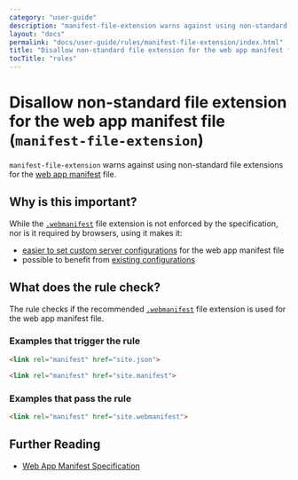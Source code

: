 ```yaml
---
category: "user-guide"
description: "manifest-file-extension warns against using non-standard fileextensions for the web app manifest file."
layout: "docs"
permalink: "docs/user-guide/rules/manifest-file-extension/index.html"
title: "Disallow non-standard file extension for the web app manifest file"
tocTitle: "rules"
---
```

# Disallow non-standard file extension for the web app manifest file (`manifest-file-extension`)

`manifest-file-extension` warns against using non-standard file
extensions for the [web app manifest][spec] file.

## Why is this important?

While the [`.webmanifest`][file extension] file extension is not
enforced by the specification, nor is it required by browsers, using
it makes it:

* [easier to set custom server configurations][server configs] for
  the web app manifest file
* possible to benefit from [existing configurations][other configs]

## What does the rule check?

The rule checks if the recommended [`.webmanifest`][file extension]
file extension is used for the web app manifest file.

### Examples that **trigger** the rule

```html
<link rel="manifest" href="site.json">
```

```html
<link rel="manifest" href="site.manifest">
```

### Examples that **pass** the rule

```html
<link rel="manifest" href="site.webmanifest">
```

## Further Reading

* [Web App Manifest Specification][spec]

<!-- Link labels: -->

[file extension]: https://w3c.github.io/manifest/#media-type-registration
[other configs]: https://github.com/jshttp/mime-db/blob/67a4d013c31e73c47b5d975062f0088aea6cd5cd/src/custom-types.json#L85-L92
[server configs]: https://github.com/w3c/manifest/issues/346
[spec]: https://www.w3.org/TR/appmanifest
